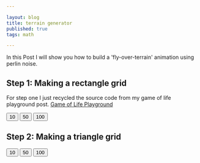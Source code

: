 ```yaml
---

layout: blog
title: terrain generator
published: true
tags: math

---
```


In this Post I will show you how to build a 'fly-over-terrain' animation using perlin noise.

## Step 1: Making a rectangle grid

For step one I just recycled the source code from my game of life playground post. [Game of Life Playground](/2022/01/05/gameoflife.html)
<div>
    <input type="button" onclick="updateRes(10)" value="10"/>
    <input type="button" onclick="updateRes(50)" value="50"/>
    <input type="button" onclick="updateRes(100)" value="100"/>
    <canvas id="step1_canvas" width="1000" height="1000"></canvas>
    <script src="/assets/js/posts/2022-10-23-terrain/terrain-step1.js"></script>
</div>


## Step 2: Making a triangle grid

<div>
    <input type="button" onclick="updateRes(10)" value="10"/>
    <input type="button" onclick="updateRes(50)" value="50"/>
    <input type="button" onclick="updateRes(100)" value="100"/>
    <canvas id="step2_canvas" width="1000" height="1000"></canvas>
    <script src="/assets/js/posts/2022-10-23-terrain/terrain-step2.js"></script>
</div>

<script src="/assets/js/posts/2022-10-23-terrain/general.js"></script>
